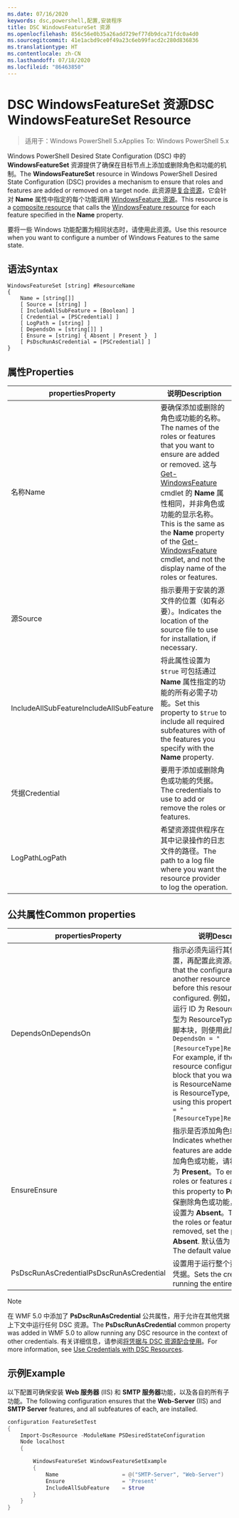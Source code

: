 ```yaml
---
ms.date: 07/16/2020
keywords: dsc,powershell,配置,安装程序
title: DSC WindowsFeatureSet 资源
ms.openlocfilehash: 856c56e0b35a26add729ef77db9dca71fdc0a4d0
ms.sourcegitcommit: 41e1acbd9ce0f49a23c6eb99facd2c280d836836
ms.translationtype: HT
ms.contentlocale: zh-CN
ms.lasthandoff: 07/18/2020
ms.locfileid: "86463850"
---
```

# <a name="dsc-windowsfeatureset-resource"></a><span data-ttu-id="88c20-103">DSC WindowsFeatureSet 资源</span><span class="sxs-lookup"><span data-stu-id="88c20-103">DSC WindowsFeatureSet Resource</span></span>

> <span data-ttu-id="88c20-104">适用于：Windows PowerShell 5.x</span><span class="sxs-lookup"><span data-stu-id="88c20-104">Applies To: Windows PowerShell 5.x</span></span>

<span data-ttu-id="88c20-105">Windows PowerShell Desired State Configuration (DSC) 中的 **WindowsFeatureSet** 资源提供了确保在目标节点上添加或删除角色和功能的机制。</span><span class="sxs-lookup"><span data-stu-id="88c20-105">The **WindowsFeatureSet** resource in Windows PowerShell Desired State Configuration (DSC) provides a mechanism to ensure that roles and features are added or removed on a target node.</span></span> <span data-ttu-id="88c20-106">此资源是[复合资源](../../../resources/authoringResourceComposite.md)，它会针对 **Name** 属性中指定的每个功能调用 [WindowsFeature 资源](windowsfeatureResource.md)。</span><span class="sxs-lookup"><span data-stu-id="88c20-106">This resource is a [composite resource](../../../resources/authoringResourceComposite.md) that calls the [WindowsFeature resource](windowsfeatureResource.md) for each feature specified in the **Name** property.</span></span>

<span data-ttu-id="88c20-107">要将一些 Windows 功能配置为相同状态时，请使用此资源。</span><span class="sxs-lookup"><span data-stu-id="88c20-107">Use this resource when you want to configure a number of Windows Features to the same state.</span></span>

## <a name="syntax"></a><span data-ttu-id="88c20-108">语法</span><span class="sxs-lookup"><span data-stu-id="88c20-108">Syntax</span></span>

```Syntax
WindowsFeatureSet [string] #ResourceName
{
    Name = [string[]]
    [ Source = [string] ]
    [ IncludeAllSubFeature = [Boolean] ]
    [ Credential = [PSCredential] ]
    [ LogPath = [string] ]
    [ DependsOn = [string[]] ]
    [ Ensure = [string] { Absent | Present }  ]
    [ PsDscRunAsCredential = [PSCredential] ]
}
```

## <a name="properties"></a><span data-ttu-id="88c20-109">属性</span><span class="sxs-lookup"><span data-stu-id="88c20-109">Properties</span></span>

|  <span data-ttu-id="88c20-110">properties</span><span class="sxs-lookup"><span data-stu-id="88c20-110">Property</span></span>  |  <span data-ttu-id="88c20-111">说明</span><span class="sxs-lookup"><span data-stu-id="88c20-111">Description</span></span>   |
|---|---|
|<span data-ttu-id="88c20-112">名称</span><span class="sxs-lookup"><span data-stu-id="88c20-112">Name</span></span> |<span data-ttu-id="88c20-113">要确保添加或删除的角色或功能的名称。</span><span class="sxs-lookup"><span data-stu-id="88c20-113">The names of the roles or features that you want to ensure are added or removed.</span></span> <span data-ttu-id="88c20-114">这与 [Get-WindowsFeature](/powershell/module/servermanager/get-windowsfeature?view=winserver2012r2-ps) cmdlet 的 **Name** 属性相同，并非角色或功能的显示名称。</span><span class="sxs-lookup"><span data-stu-id="88c20-114">This is the same as the **Name** property of the [Get-WindowsFeature](/powershell/module/servermanager/get-windowsfeature?view=winserver2012r2-ps) cmdlet, and not the display name of the roles or features.</span></span> |
|<span data-ttu-id="88c20-115">源</span><span class="sxs-lookup"><span data-stu-id="88c20-115">Source</span></span> |<span data-ttu-id="88c20-116">指示要用于安装的源文件的位置（如有必要）。</span><span class="sxs-lookup"><span data-stu-id="88c20-116">Indicates the location of the source file to use for installation, if necessary.</span></span> |
|<span data-ttu-id="88c20-117">IncludeAllSubFeature</span><span class="sxs-lookup"><span data-stu-id="88c20-117">IncludeAllSubFeature</span></span> |<span data-ttu-id="88c20-118">将此属性设置为 `$true` 可包括通过 **Name** 属性指定的功能的所有必需子功能。</span><span class="sxs-lookup"><span data-stu-id="88c20-118">Set this property to `$true` to include all required subfeatures with of the features you specify with the **Name** property.</span></span> |
|<span data-ttu-id="88c20-119">凭据</span><span class="sxs-lookup"><span data-stu-id="88c20-119">Credential</span></span> |<span data-ttu-id="88c20-120">要用于添加或删除角色或功能的凭据。</span><span class="sxs-lookup"><span data-stu-id="88c20-120">The credentials to use to add or remove the roles or features.</span></span> |
|<span data-ttu-id="88c20-121">LogPath</span><span class="sxs-lookup"><span data-stu-id="88c20-121">LogPath</span></span> |<span data-ttu-id="88c20-122">希望资源提供程序在其中记录操作的日志文件的路径。</span><span class="sxs-lookup"><span data-stu-id="88c20-122">The path to a log file where you want the resource provider to log the operation.</span></span> |

## <a name="common-properties"></a><span data-ttu-id="88c20-123">公共属性</span><span class="sxs-lookup"><span data-stu-id="88c20-123">Common properties</span></span>

|<span data-ttu-id="88c20-124">properties</span><span class="sxs-lookup"><span data-stu-id="88c20-124">Property</span></span> |<span data-ttu-id="88c20-125">说明</span><span class="sxs-lookup"><span data-stu-id="88c20-125">Description</span></span> |
|---|---|
|<span data-ttu-id="88c20-126">DependsOn</span><span class="sxs-lookup"><span data-stu-id="88c20-126">DependsOn</span></span> |<span data-ttu-id="88c20-127">指示必须先运行其他资源的配置，再配置此资源。</span><span class="sxs-lookup"><span data-stu-id="88c20-127">Indicates that the configuration of another resource must run before this resource is configured.</span></span> <span data-ttu-id="88c20-128">例如，如果想要首先运行 ID 为 ResourceName、类型为 ResourceType 的资源配置脚本块，则使用此属性的语法为 `DependsOn = "[ResourceType]ResourceName"`。</span><span class="sxs-lookup"><span data-stu-id="88c20-128">For example, if the ID of the resource configuration script block that you want to run first is ResourceName and its type is ResourceType, the syntax for using this property is `DependsOn = "[ResourceType]ResourceName"`.</span></span> |
|<span data-ttu-id="88c20-129">Ensure</span><span class="sxs-lookup"><span data-stu-id="88c20-129">Ensure</span></span> |<span data-ttu-id="88c20-130">指示是否添加角色或功能。</span><span class="sxs-lookup"><span data-stu-id="88c20-130">Indicates whether the roles or features are added.</span></span> <span data-ttu-id="88c20-131">若要确保添加角色或功能，请将此属性设置为 **Present**。</span><span class="sxs-lookup"><span data-stu-id="88c20-131">To ensure that the roles or features are added, set this property to **Present**.</span></span> <span data-ttu-id="88c20-132">若要确保删除角色或功能，请将此属性设置为 **Absent**。</span><span class="sxs-lookup"><span data-stu-id="88c20-132">To ensure that the roles or features are removed, set the property to **Absent**.</span></span> <span data-ttu-id="88c20-133">默认值为 **Present**。</span><span class="sxs-lookup"><span data-stu-id="88c20-133">The default value is **Present**.</span></span> |
|<span data-ttu-id="88c20-134">PsDscRunAsCredential</span><span class="sxs-lookup"><span data-stu-id="88c20-134">PsDscRunAsCredential</span></span> |<span data-ttu-id="88c20-135">设置用于运行整个资源的身份的凭据。</span><span class="sxs-lookup"><span data-stu-id="88c20-135">Sets the credential for running the entire resource as.</span></span> |

> [!NOTE]
> <span data-ttu-id="88c20-136">在 WMF 5.0 中添加了 **PsDscRunAsCredential** 公共属性，用于允许在其他凭据上下文中运行任何 DSC 资源。</span><span class="sxs-lookup"><span data-stu-id="88c20-136">The **PsDscRunAsCredential** common property was added in WMF 5.0 to allow running any DSC resource in the context of other credentials.</span></span> <span data-ttu-id="88c20-137">有关详细信息，请参阅[将凭据与 DSC 资源配合使用](../../../configurations/runasuser.md)。</span><span class="sxs-lookup"><span data-stu-id="88c20-137">For more information, see [Use Credentials with DSC Resources](../../../configurations/runasuser.md).</span></span>

## <a name="example"></a><span data-ttu-id="88c20-138">示例</span><span class="sxs-lookup"><span data-stu-id="88c20-138">Example</span></span>

<span data-ttu-id="88c20-139">以下配置可确保安装 **Web 服务器** (IIS) 和 **SMTP 服务器**功能，以及各自的所有子功能。</span><span class="sxs-lookup"><span data-stu-id="88c20-139">The following configuration ensures that the **Web-Server** (IIS) and **SMTP Server** features, and all subfeatures of each, are installed.</span></span>

```powershell
configuration FeatureSetTest
{
    Import-DscResource -ModuleName PSDesiredStateConfiguration
    Node localhost
    {

        WindowsFeatureSet WindowsFeatureSetExample
        {
            Name                    = @("SMTP-Server", "Web-Server")
            Ensure                  = 'Present'
            IncludeAllSubFeature    = $true
        }
    }
}
```
